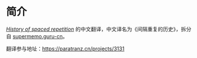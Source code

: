 # 简介

[*History of spaced repetition*](https://supermemo.guru/wiki/History_of_spaced_repetition_(print)) 的中文翻译，中文译名为《间隔重复的历史》，拆分自 [supermemo.guru-cn](https://github.com/L-M-Sherlock/supermemo.guru-cn)。

翻译参与地址：https://paratranz.cn/projects/3131